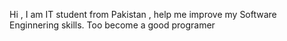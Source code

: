 Hi , I am IT student from Pakistan , help me improve my Software Enginnering skills. Too become a good programer
